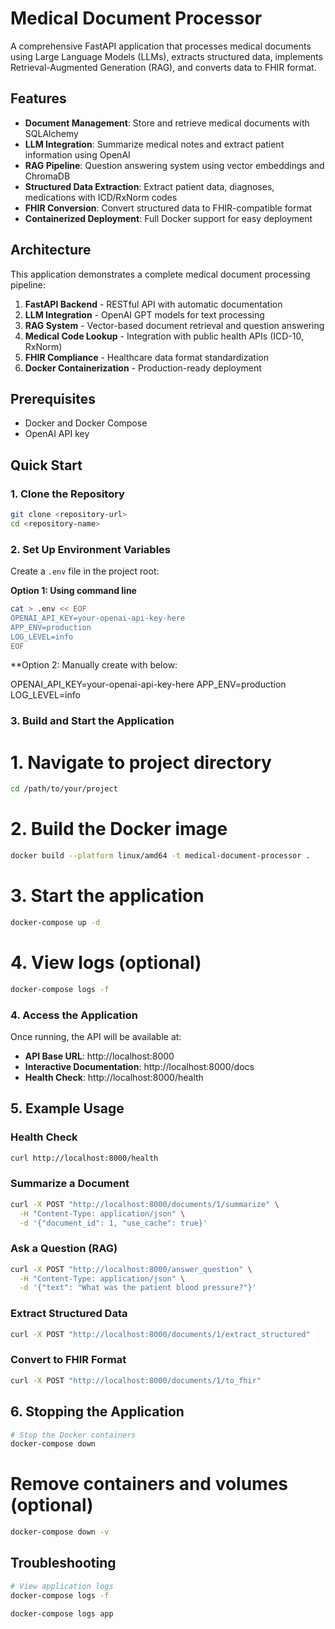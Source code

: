 # Medical Document Processor

A comprehensive FastAPI application that processes medical documents using Large Language Models (LLMs), extracts structured data, implements Retrieval-Augmented Generation (RAG), and converts data to FHIR format.

## Features

- **Document Management**: Store and retrieve medical documents with SQLAlchemy
- **LLM Integration**: Summarize medical notes and extract patient information using OpenAI
- **RAG Pipeline**: Question answering system using vector embeddings and ChromaDB
- **Structured Data Extraction**: Extract patient data, diagnoses, medications with ICD/RxNorm codes
- **FHIR Conversion**: Convert structured data to FHIR-compatible format
- **Containerized Deployment**: Full Docker support for easy deployment

## Architecture

This application demonstrates a complete medical document processing pipeline:

1. **FastAPI Backend** - RESTful API with automatic documentation
2. **LLM Integration** - OpenAI GPT models for text processing
3. **RAG System** - Vector-based document retrieval and question answering
4. **Medical Code Lookup** - Integration with public health APIs (ICD-10, RxNorm)
5. **FHIR Compliance** - Healthcare data format standardization
6. **Docker Containerization** - Production-ready deployment

## Prerequisites

- Docker and Docker Compose
- OpenAI API key

## Quick Start

### 1. Clone the Repository

```bash
git clone <repository-url>
cd <repository-name>
```

### 2. Set Up Environment Variables

Create a `.env` file in the project root:

**Option 1: Using command line**

```bash
cat > .env << EOF
OPENAI_API_KEY=your-openai-api-key-here
APP_ENV=production
LOG_LEVEL=info
EOF
```



**Option 2: Manually create with below:



OPENAI_API_KEY=your-openai-api-key-here
APP_ENV=production
LOG_LEVEL=info


### 3. Build and Start the Application


# 1. Navigate to project directory

```bash
cd /path/to/your/project
```

# 2. Build the Docker image

```bash
docker build --platform linux/amd64 -t medical-document-processor .
```

# 3. Start the application
```bash
docker-compose up -d
```

# 4. View logs (optional)
```bash
docker-compose logs -f
```

### 4. Access the Application

Once running, the API will be available at:
- **API Base URL**: http://localhost:8000
- **Interactive Documentation**: http://localhost:8000/docs
- **Health Check**: http://localhost:8000/health

## 5. Example Usage

### Health Check
```bash
curl http://localhost:8000/health
```

### Summarize a Document 
```bash
curl -X POST "http://localhost:8000/documents/1/summarize" \
  -H "Content-Type: application/json" \
  -d '{"document_id": 1, "use_cache": true}'
```


### Ask a Question (RAG)
```bash
curl -X POST "http://localhost:8000/answer_question" \
  -H "Content-Type: application/json" \
  -d '{"text": "What was the patient blood pressure?"}'
```



### Extract Structured Data
```bash
curl -X POST "http://localhost:8000/documents/1/extract_structured"
```


### Convert to FHIR Format
```bash
curl -X POST "http://localhost:8000/documents/1/to_fhir"
```

## 6. Stopping the Application
```bash
# Stop the Docker containers
docker-compose down
```
# Remove containers and volumes (optional)

```bash
docker-compose down -v
```

## Troubleshooting
```bash
# View application logs
docker-compose logs -f
```
```bash
docker-compose logs app
```
